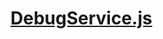 

<!-- Start services/DebugService.js -->

# [DebugService.js](DebugService.js)

<!-- End services/DebugService.js -->


